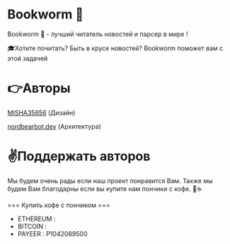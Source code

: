 # Bookworm 📖

Bookworm 📖 - лучший читатель новостей и парсер в мире !

🎓Хотите почитать? Быть в крусе новостей? Bookworm поможет вам с этой задачей 

# 👉Aвторы
[MISHA35656](https://github.com/MISHA35656) (Дизайн)

[nordbearbot.dev](https://github.com/nordbearbotdev) (Архитектура)

# ✌Поддержать авторов 
Мы будем очень рады если наш проект понравится Вам. Также мы будем Вам благодарны если вы купите нам пончики с кофе. 🍩☕
 
=== Купить кофе с пончиком ===

* ETHEREUM :             
* BITCOIN  :             
* PAYEER   : P1042089500 


